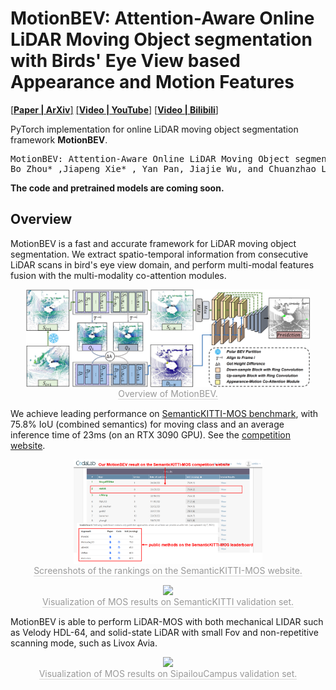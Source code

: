 # MotionBEV: Attention-Aware Online LiDAR Moving Object segmentation with Birds' Eye View based Appearance and Motion Features
[[**Paper | ArXiv**]](https://arxiv.org)
[[**Video | YouTube**]](https://youtu.be/kOc7gJ72J-g)
[[**Video | Bilibili**]](https://www.bilibili.com/video/BV1Fs4y1G7V2)

PyTorch implementation for online LiDAR moving object segmentation framework **MotionBEV**.

<pre>
MotionBEV: Attention-Aware Online LiDAR Moving Object segmentation with Birds' Eye View based Appearance and Motion Features.
Bo Zhou* ,Jiapeng Xie* , Yan Pan, Jiajie Wu, and Chuanzhao Lu.
</pre>

**The code and pretrained models are coming soon.**
## Overview
MotionBEV is a fast and accurate framework for LiDAR moving object segmentation. We extract spatio-temporal information from consecutive LiDAR scans in bird's eye view domain, and perform multi-modal features fusion with the multi-modality co-attention modules.
<p align="center">
        <img src="imgs/overview.png" width="90%"> 
</p>
<p align="center" style="margin-top: -15px;">
    <span style="color:orange; border-bottom: 1px solid #d9d9d9;
        display: inline-block;
        color: #999;
        text-align: center;">Overview of MotionBEV.</span>
</p>

We achieve leading performance on [SemanticKITTI-MOS benchmark](http://semantic-kitti.org/tasks.html#mos), with 75.8% IoU (combined semantics) for moving class and an average inference time of 23ms (on an RTX 3090 GPU). See the [competition website](https://codalab.lisn.upsaclay.fr/competitions/7088).
<p align="center">
        <img src="imgs/leaderboard.png" width="60%"> 
</p>
<p align="center" style="margin-top: -15px;">
    <span style="color:orange; border-bottom: 1px solid #d9d9d9;
        display: inline-block;
        color: #999;
        text-align: center;">Screenshots of the rankings on the SemanticKITTI-MOS website.</span>
</p>


<p align="center">
        <img src="imgs/kitti08.gif" width="90%"> 
</p>
<p align="center" style="margin-top: -15px;">
    <span style="color:orange; border-bottom: 1px solid #d9d9d9;
        display: inline-block;
        color: #999;
        text-align: center;">Visualization of MOS results on SemanticKITTI validation set.</span>
</p>

MotionBEV is able to perform LiDAR-MOS with both mechanical LIDAR such as Velody HDL-64, and solid-state LiDAR with small Fov and non-repetitive scanning mode, such as Livox Avia.
<p align="center">
        <img src="imgs/livox06.gif" width="90%"> 
</p>
<p align="center" style="margin-top: -15px;">
    <span style="color:orange; border-bottom: 1px solid #d9d9d9;
        display: inline-block;
        color: #999;
        text-align: center;">Visualization of MOS results on SipailouCampus validation set.</span>
</p>
